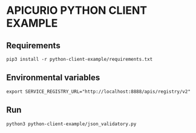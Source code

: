 # APICURIO PYTHON CLIENT EXAMPLE


## Requirements
```shell
pip3 install -r python-client-example/requirements.txt
```

## Environmental variables
```shell
export SERVICE_REGISTRY_URL="http://localhost:8888/apis/registry/v2"
```

## Run
```shell
python3 python-client-example/json_validatory.py
```